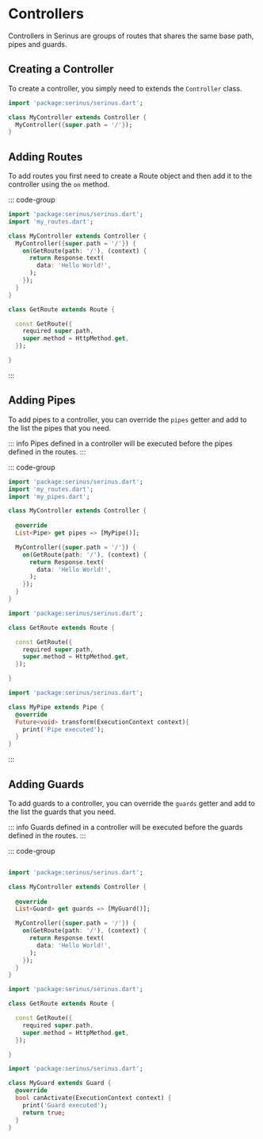 # Controllers

Controllers in Serinus are groups of routes that shares the same base path, pipes and guards.

## Creating a Controller

To create a controller, you simply need to extends the `Controller` class.

```dart
import 'package:serinus/serinus.dart';

class MyController extends Controller {
  MyController({super.path = '/'});
}
```

## Adding Routes

To add routes you first need to create a Route object and then add it to the controller using the `on` method.

::: code-group

```dart [my_controller.dart]
import 'package:serinus/serinus.dart';
import 'my_routes.dart';

class MyController extends Controller {
  MyController({super.path = '/'}) {
    on(GetRoute(path: '/'), (context) {
      return Response.text(
        data: 'Hello World!',
      );
    });
  }
}
```

```dart [my_routes.dart]
class GetRoute extends Route {

  const GetRoute({
    required super.path, 
    super.method = HttpMethod.get,
  });

}
```

:::

## Adding Pipes

To add pipes to a controller, you can override the `pipes` getter and add to the list the pipes that you need.

::: info
Pipes defined in a controller will be executed before the pipes defined in the routes.
:::

::: code-group

```dart [my_controller.dart]
import 'package:serinus/serinus.dart';
import 'my_routes.dart';
import 'my_pipes.dart';

class MyController extends Controller {
  
  @override
  List<Pipe> get pipes => [MyPipe()];

  MyController({super.path = '/'}) {
    on(GetRoute(path: '/'), (context) {
      return Response.text(
        data: 'Hello World!',
      );
    });
  }
}
```

```dart [my_routes.dart]
import 'package:serinus/serinus.dart';

class GetRoute extends Route {

  const GetRoute({
    required super.path, 
    super.method = HttpMethod.get,
  });

}
```

```dart [my_pipes.dart]
import 'package:serinus/serinus.dart';

class MyPipe extends Pipe {
  @override
  Future<void> transform(ExecutionContext context){
    print('Pipe executed');
  }
}
```

:::

## Adding Guards

To add guards to a controller, you can override the `guards` getter and add to the list the guards that you need.

::: info
Guards defined in a controller will be executed before the guards defined in the routes.
:::

::: code-group

```dart [my_controller.dart]

import 'package:serinus/serinus.dart';

class MyController extends Controller {
  
  @override
  List<Guard> get guards => [MyGuard()];

  MyController({super.path = '/'}) {
    on(GetRoute(path: '/'), (context) {
      return Response.text(
        data: 'Hello World!',
      );
    });
  }
}
```

```dart [my_routes.dart]
import 'package:serinus/serinus.dart';

class GetRoute extends Route {

  const GetRoute({
    required super.path, 
    super.method = HttpMethod.get,
  });

}
```

```dart [my_guards.dart]
import 'package:serinus/serinus.dart';

class MyGuard extends Guard {
  @override
  bool canActivate(ExecutionContext context) {
    print('Guard executed');
    return true;
  }
}
```